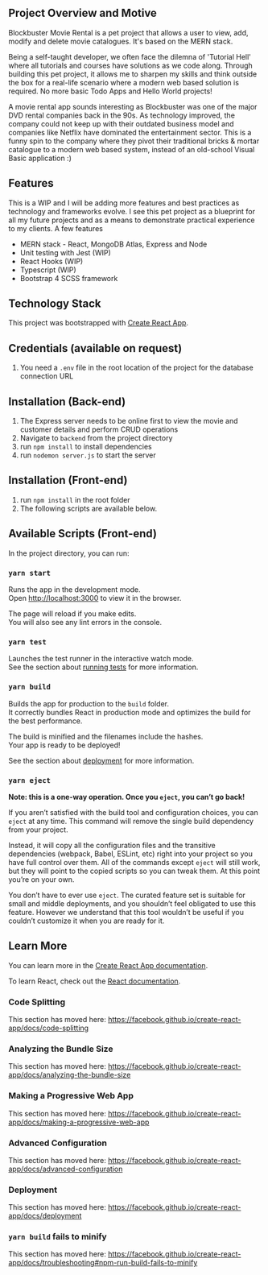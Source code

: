 ## Project Overview and Motive

Blockbuster Movie Rental is a pet project that allows a user to view, add, modify and delete movie catalogues. It's based on the MERN stack.

Being a self-taught developer, we often face the dilemna of 'Tutorial Hell' where all tutorials and courses have solutions as we code along. Through building this pet project, it allows me to sharpen my skills and think outside the box for a real-life scenario where a modern web based solution is required. No more basic Todo Apps and Hello World projects! 

A movie rental app sounds interesting as Blockbuster was one of the major DVD rental companies back in the 90s. As technology improved, the company could not keep up with their outdated business model and companies like Netflix have dominated the entertainment sector. This is a funny spin to the company where they pivot their traditional bricks & mortar catalogue to a modern web based system, instead of an old-school Visual Basic application :)  

## Features

This is a WIP and I will be adding more features and best practices as technology and frameworks evolve. I see this pet project as a blueprint for all my future projects and as a means to demonstrate practical experience to my clients. A few features
- MERN stack - React, MongoDB Atlas, Express and Node
- Unit testing with Jest (WIP)
- React Hooks (WIP)
- Typescript (WIP)
- Bootstrap 4 SCSS framework


## Technology Stack
This project was bootstrapped with [Create React App](https://github.com/facebook/create-react-app).

## Credentials (available on request)
1. You need a `.env` file in the root location of the project for the database connection URL

## Installation (Back-end)

1. The Express server needs to be online first to view the movie and customer details and perform CRUD operations
2. Navigate to `backend` from the project directory
3. run `npm install` to install dependencies
4. run `nodemon server.js` to start the server


## Installation (Front-end)

1. run `npm install` in the root folder
2. The following scripts are available below.

## Available Scripts (Front-end)

In the project directory, you can run:

### `yarn start`

Runs the app in the development mode.<br />
Open [http://localhost:3000](http://localhost:3000) to view it in the browser.

The page will reload if you make edits.<br />
You will also see any lint errors in the console.

### `yarn test`

Launches the test runner in the interactive watch mode.<br />
See the section about [running tests](https://facebook.github.io/create-react-app/docs/running-tests) for more information.

### `yarn build`

Builds the app for production to the `build` folder.<br />
It correctly bundles React in production mode and optimizes the build for the best performance.

The build is minified and the filenames include the hashes.<br />
Your app is ready to be deployed!

See the section about [deployment](https://facebook.github.io/create-react-app/docs/deployment) for more information.

### `yarn eject`

**Note: this is a one-way operation. Once you `eject`, you can’t go back!**

If you aren’t satisfied with the build tool and configuration choices, you can `eject` at any time. This command will remove the single build dependency from your project.

Instead, it will copy all the configuration files and the transitive dependencies (webpack, Babel, ESLint, etc) right into your project so you have full control over them. All of the commands except `eject` will still work, but they will point to the copied scripts so you can tweak them. At this point you’re on your own.

You don’t have to ever use `eject`. The curated feature set is suitable for small and middle deployments, and you shouldn’t feel obligated to use this feature. However we understand that this tool wouldn’t be useful if you couldn’t customize it when you are ready for it.

## Learn More

You can learn more in the [Create React App documentation](https://facebook.github.io/create-react-app/docs/getting-started).

To learn React, check out the [React documentation](https://reactjs.org/).

### Code Splitting

This section has moved here: https://facebook.github.io/create-react-app/docs/code-splitting

### Analyzing the Bundle Size

This section has moved here: https://facebook.github.io/create-react-app/docs/analyzing-the-bundle-size

### Making a Progressive Web App

This section has moved here: https://facebook.github.io/create-react-app/docs/making-a-progressive-web-app

### Advanced Configuration

This section has moved here: https://facebook.github.io/create-react-app/docs/advanced-configuration

### Deployment

This section has moved here: https://facebook.github.io/create-react-app/docs/deployment

### `yarn build` fails to minify

This section has moved here: https://facebook.github.io/create-react-app/docs/troubleshooting#npm-run-build-fails-to-minify

